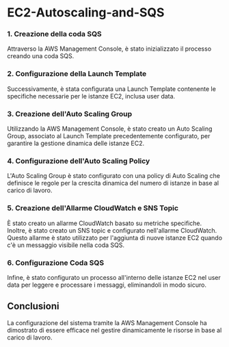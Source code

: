 # EC2-Autoscaling-and-SQS

### 1. Creazione della coda SQS

Attraverso la AWS Management Console, è stato inizializzato il processo creando una coda SQS.

### 2. Configurazione della Launch Template

Successivamente, è stata configurata una Launch Template contenente le specifiche necessarie per le istanze EC2, inclusa  user data.

### 3. Creazione dell'Auto Scaling Group

Utilizzando la AWS Management Console, è stato creato un Auto Scaling Group, associato al Launch Template precedentemente configurato, per garantire la gestione dinamica delle istanze EC2.

### 4. Configurazione dell'Auto Scaling Policy

L'Auto Scaling Group è stato configurato con una policy di Auto Scaling che definisce le regole per la crescita dinamica del numero di istanze in base al carico di lavoro.

### 5. Creazione dell'Allarme CloudWatch e SNS Topic

È stato creato un allarme CloudWatch basato su metriche specifiche. Inoltre, è stato creato un SNS topic e configurato nell'allarme CloudWatch. Questo allarme è stato utilizzato per l'aggiunta di nuove istanze EC2 quando c'è un messaggio visibile nella coda SQS.

### 6. Configurazione Coda SQS

Infine, è stato configurato un processo all'interno delle istanze EC2  nel user data per leggere e processare i messaggi, eliminandoli in modo sicuro.


## Conclusioni

La configurazione del sistema tramite la AWS Management Console ha dimostrato di essere efficace nel gestire dinamicamente le risorse in base al carico di lavoro.
